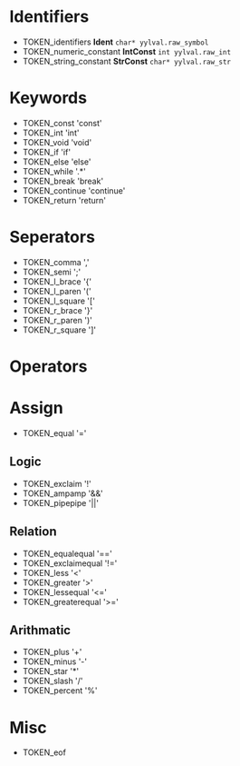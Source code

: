 # Identifiers

- TOKEN_identifiers **Ident** `char* yylval.raw_symbol`
- TOKEN_numeric_constant **IntConst** `int yylval.raw_int`
- TOKEN_string_constant **StrConst** `char* yylval.raw_str`

# Keywords

- TOKEN_const 'const'
- TOKEN_int 'int'
- TOKEN_void 'void'
- TOKEN_if 'if'
- TOKEN_else 'else'
- TOKEN_while '.*'
- TOKEN_break 'break'
- TOKEN_continue 'continue'
- TOKEN_return 'return'

# Seperators

- TOKEN_comma ','
- TOKEN_semi ';'
- TOKEN_l_brace '{'
- TOKEN_l_paren '('
- TOKEN_l_square '['
- TOKEN_r_brace '}'
- TOKEN_r_paren ')'
- TOKEN_r_square ']'

# Operators

# Assign

- TOKEN_equal '='

## Logic

- TOKEN_exclaim '!'
- TOKEN_ampamp '&&'
- TOKEN_pipepipe '||'

## Relation

- TOKEN_equalequal '=='
- TOKEN_exclaimequal '!='
- TOKEN_less '<'
- TOKEN_greater '>'
- TOKEN_lessequal '<='
- TOKEN_greaterequal '>='

## Arithmatic

- TOKEN_plus '+'
- TOKEN_minus '-'
- TOKEN_star '*'
- TOKEN_slash '/'
- TOKEN_percent '%'

# Misc

- TOKEN_eof **<EOF>**